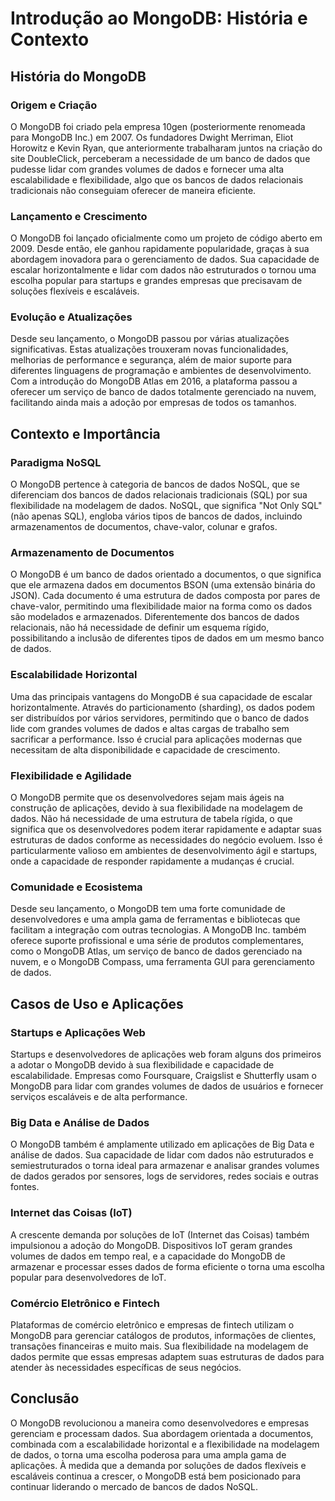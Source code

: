 # Introdução ao MongoDB: História e Contexto

## História do MongoDB

### Origem e Criação
O MongoDB foi criado pela empresa 10gen (posteriormente renomeada para MongoDB Inc.) em 2007. Os fundadores Dwight Merriman, Eliot Horowitz e Kevin Ryan, que anteriormente trabalharam juntos na criação do site DoubleClick, perceberam a necessidade de um banco de dados que pudesse lidar com grandes volumes de dados e fornecer uma alta escalabilidade e flexibilidade, algo que os bancos de dados relacionais tradicionais não conseguiam oferecer de maneira eficiente.

### Lançamento e Crescimento
O MongoDB foi lançado oficialmente como um projeto de código aberto em 2009. Desde então, ele ganhou rapidamente popularidade, graças à sua abordagem inovadora para o gerenciamento de dados. Sua capacidade de escalar horizontalmente e lidar com dados não estruturados o tornou uma escolha popular para startups e grandes empresas que precisavam de soluções flexíveis e escaláveis.

### Evolução e Atualizações
Desde seu lançamento, o MongoDB passou por várias atualizações significativas. Estas atualizações trouxeram novas funcionalidades, melhorias de performance e segurança, além de maior suporte para diferentes linguagens de programação e ambientes de desenvolvimento. Com a introdução do MongoDB Atlas em 2016, a plataforma passou a oferecer um serviço de banco de dados totalmente gerenciado na nuvem, facilitando ainda mais a adoção por empresas de todos os tamanhos.

## Contexto e Importância

### Paradigma NoSQL
O MongoDB pertence à categoria de bancos de dados NoSQL, que se diferenciam dos bancos de dados relacionais tradicionais (SQL) por sua flexibilidade na modelagem de dados. NoSQL, que significa "Not Only SQL" (não apenas SQL), engloba vários tipos de bancos de dados, incluindo armazenamentos de documentos, chave-valor, colunar e grafos.

### Armazenamento de Documentos
O MongoDB é um banco de dados orientado a documentos, o que significa que ele armazena dados em documentos BSON (uma extensão binária do JSON). Cada documento é uma estrutura de dados composta por pares de chave-valor, permitindo uma flexibilidade maior na forma como os dados são modelados e armazenados. Diferentemente dos bancos de dados relacionais, não há necessidade de definir um esquema rígido, possibilitando a inclusão de diferentes tipos de dados em um mesmo banco de dados.

### Escalabilidade Horizontal
Uma das principais vantagens do MongoDB é sua capacidade de escalar horizontalmente. Através do particionamento (sharding), os dados podem ser distribuídos por vários servidores, permitindo que o banco de dados lide com grandes volumes de dados e altas cargas de trabalho sem sacrificar a performance. Isso é crucial para aplicações modernas que necessitam de alta disponibilidade e capacidade de crescimento.

### Flexibilidade e Agilidade
O MongoDB permite que os desenvolvedores sejam mais ágeis na construção de aplicações, devido à sua flexibilidade na modelagem de dados. Não há necessidade de uma estrutura de tabela rígida, o que significa que os desenvolvedores podem iterar rapidamente e adaptar suas estruturas de dados conforme as necessidades do negócio evoluem. Isso é particularmente valioso em ambientes de desenvolvimento ágil e startups, onde a capacidade de responder rapidamente a mudanças é crucial.

### Comunidade e Ecosistema
Desde seu lançamento, o MongoDB tem uma forte comunidade de desenvolvedores e uma ampla gama de ferramentas e bibliotecas que facilitam a integração com outras tecnologias. A MongoDB Inc. também oferece suporte profissional e uma série de produtos complementares, como o MongoDB Atlas, um serviço de banco de dados gerenciado na nuvem, e o MongoDB Compass, uma ferramenta GUI para gerenciamento de dados.

## Casos de Uso e Aplicações

### Startups e Aplicações Web
Startups e desenvolvedores de aplicações web foram alguns dos primeiros a adotar o MongoDB devido à sua flexibilidade e capacidade de escalabilidade. Empresas como Foursquare, Craigslist e Shutterfly usam o MongoDB para lidar com grandes volumes de dados de usuários e fornecer serviços escaláveis e de alta performance.

### Big Data e Análise de Dados
O MongoDB também é amplamente utilizado em aplicações de Big Data e análise de dados. Sua capacidade de lidar com dados não estruturados e semiestruturados o torna ideal para armazenar e analisar grandes volumes de dados gerados por sensores, logs de servidores, redes sociais e outras fontes.

### Internet das Coisas (IoT)
A crescente demanda por soluções de IoT (Internet das Coisas) também impulsionou a adoção do MongoDB. Dispositivos IoT geram grandes volumes de dados em tempo real, e a capacidade do MongoDB de armazenar e processar esses dados de forma eficiente o torna uma escolha popular para desenvolvedores de IoT.

### Comércio Eletrônico e Fintech
Plataformas de comércio eletrônico e empresas de fintech utilizam o MongoDB para gerenciar catálogos de produtos, informações de clientes, transações financeiras e muito mais. Sua flexibilidade na modelagem de dados permite que essas empresas adaptem suas estruturas de dados para atender às necessidades específicas de seus negócios.

## Conclusão

O MongoDB revolucionou a maneira como desenvolvedores e empresas gerenciam e processam dados. Sua abordagem orientada a documentos, combinada com a escalabilidade horizontal e a flexibilidade na modelagem de dados, o torna uma escolha poderosa para uma ampla gama de aplicações. À medida que a demanda por soluções de dados flexíveis e escaláveis continua a crescer, o MongoDB está bem posicionado para continuar liderando o mercado de bancos de dados NoSQL.